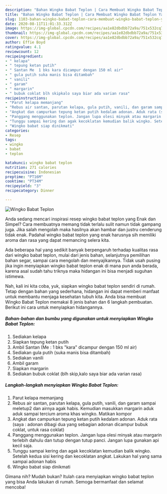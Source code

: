 ```yaml
---
description: "Bahan Wingko Babat Teplon | Cara Membuat Wingko Babat Teplon Yang Lezat Sekali"
title: "Bahan Wingko Babat Teplon | Cara Membuat Wingko Babat Teplon Yang Lezat Sekali"
slug: 1103-bahan-wingko-babat-teplon-cara-membuat-wingko-babat-teplon-yang-lezat-sekali
date: 2020-08-11T11:01:33.312Z
image: https://img-global.cpcdn.com/recipes/aa1e82dbdbb72a9a/751x532cq70/wingko-babat-teplon-foto-resep-utama.jpg
thumbnail: https://img-global.cpcdn.com/recipes/aa1e82dbdbb72a9a/751x532cq70/wingko-babat-teplon-foto-resep-utama.jpg
cover: https://img-global.cpcdn.com/recipes/aa1e82dbdbb72a9a/751x532cq70/wingko-babat-teplon-foto-resep-utama.jpg
author: Effie Boyd
ratingvalue: 4.1
reviewcount: 12
recipeingredient:
- " kelapa"
- " tepung ketan putih"
- " Santan Me  1 bks kara dicampur dengan 150 ml air"
- " gula putih suka manis bisa ditambah"
- " vanili"
- " garam"
- " margarin"
- " bubuk coklat blh skipkalo saya biar ada varian rasa"
recipeinstructions:
- "Parut kelapa memanjang"
- "Rebus air santan, parutan kelapa, gula putih, vanili, dan garam sampai meletup2 dan airnya agak habis. Kemudian masukkan margarin aduk aduk sampai tercium aroma khas wingko. Matikan kompor"
- "Angkat dan campurkan tepung ketan putih kedalam adonan. Aduk rata (saya : adonan dibagi dua yang sebagian adonan dicampur bubuk coklat, untuk rasa coklat)"
- "Panggang menggunakan teplon. Jangan lupa olesi minyak atau margarin terlebih dahulu dan tutup dengan tutup panci. Jangan lupa gunakan api kecil saja."
- "Tunggu sampai kering dan agak kecoklatan kemudian balik wingko. Setelah kedua sisi kering dan kecoklatan angkat. Lakukan hal yang sama sampai adonan habis"
- "Wingko babat siap dinikmati"
categories:
- Resep
tags:
- wingko
- babat
- teplon

katakunci: wingko babat teplon 
nutrition: 271 calories
recipecuisine: Indonesian
preptime: "PT16M"
cooktime: "PT34M"
recipeyield: "3"
recipecategory: Dinner

---
```



![Wingko Babat Teplon](https://img-global.cpcdn.com/recipes/aa1e82dbdbb72a9a/751x532cq70/wingko-babat-teplon-foto-resep-utama.jpg)

Anda sedang mencari inspirasi resep wingko babat teplon yang Enak dan Simpel? Cara membuatnya memang tidak terlalu sulit namun tidak gampang juga. Jika salah mengolah maka hasilnya akan hambar dan justru cenderung tidak enak. Padahal wingko babat teplon yang enak harusnya sih memiliki aroma dan rasa yang dapat memancing selera kita.

Ada beberapa hal yang sedikit banyak berpengaruh terhadap kualitas rasa dari wingko babat teplon, mulai dari jenis bahan, selanjutnya pemilihan bahan segar, sampai cara mengolah dan menyajikannya. Tidak usah pusing jika ingin menyiapkan wingko babat teplon enak di mana pun anda berada, karena asal sudah tahu triknya maka hidangan ini bisa menjadi suguhan istimewa.




Nah, kali ini kita coba, yuk, siapkan wingko babat teplon sendiri di rumah. Tetap dengan bahan yang sederhana, hidangan ini dapat memberi manfaat untuk membantu menjaga kesehatan tubuh kita. Anda bisa membuat Wingko Babat Teplon memakai 8 jenis bahan dan 6 langkah pembuatan. Berikut ini cara untuk menyiapkan hidangannya.

<!--inarticleads1-->

##### Bahan-bahan dan bumbu yang digunakan untuk menyiapkan Wingko Babat Teplon:

1. Sediakan  kelapa
1. Siapkan  tepung ketan putih
1. Ambil  Santan (Me : 1 bks &#34;kara&#34; dicampur dengan 150 ml air)
1. Sediakan  gula putih (suka manis bisa ditambah)
1. Sediakan  vanili
1. Ambil  garam
1. Siapkan  margarin
1. Sediakan  bubuk coklat (blh skip,kalo saya biar ada varian rasa)




<!--inarticleads2-->

##### Langkah-langkah menyiapkan Wingko Babat Teplon:

1. Parut kelapa memanjang
1. Rebus air santan, parutan kelapa, gula putih, vanili, dan garam sampai meletup2 dan airnya agak habis. Kemudian masukkan margarin aduk aduk sampai tercium aroma khas wingko. Matikan kompor
1. Angkat dan campurkan tepung ketan putih kedalam adonan. Aduk rata (saya : adonan dibagi dua yang sebagian adonan dicampur bubuk coklat, untuk rasa coklat)
1. Panggang menggunakan teplon. Jangan lupa olesi minyak atau margarin terlebih dahulu dan tutup dengan tutup panci. Jangan lupa gunakan api kecil saja.
1. Tunggu sampai kering dan agak kecoklatan kemudian balik wingko. Setelah kedua sisi kering dan kecoklatan angkat. Lakukan hal yang sama sampai adonan habis
1. Wingko babat siap dinikmati




Gimana nih? Mudah bukan? Itulah cara menyiapkan wingko babat teplon yang bisa Anda lakukan di rumah. Semoga bermanfaat dan selamat mencoba!
